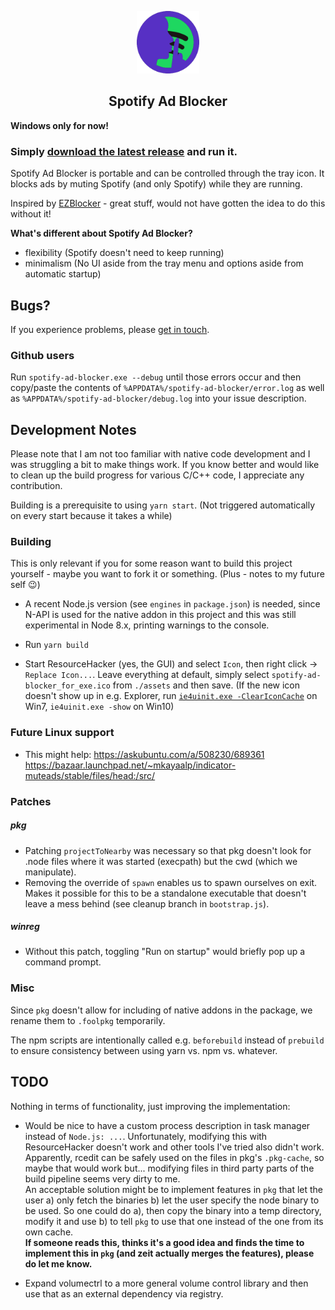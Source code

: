 <p align="center"><img src="./assets/spotify-ad-blocker.png" width="100px" /></p>
<h2 align="center">Spotify Ad Blocker</h2>

**Windows only for now!**

### Simply [download the latest release](https://github.com/s-h-a-d-o-w/spotify-ad-blocker/releases/latest) and run it.

Spotify Ad Blocker is portable and can be controlled through the tray icon. It blocks ads by muting Spotify 
(and only Spotify) while they are running.

Inspired by [EZBlocker](https://github.com/Xeroday/Spotify-Ad-Blocker) - great stuff, would not have gotten the idea 
to do this without it! 

**What's different about Spotify Ad Blocker?**

- flexibility (Spotify doesn't need to keep running)
- minimalism (No UI aside from the tray menu and options aside from automatic startup)

## Bugs? 

If you experience problems, please [get in touch](mailto://ao@variations-of-shadow.com).

### Github users 

Run `spotify-ad-blocker.exe --debug` until those errors occur and 
then copy/paste the contents of `%APPDATA%/spotify-ad-blocker/error.log` as well as 
`%APPDATA%/spotify-ad-blocker/debug.log` into your issue description.

## Development Notes

Please note that I am not too familiar with native code development and I was struggling a bit 
to make things work. If you know better and would like to clean up the build progress for various 
C/C++ code, I appreciate any contribution.

Building is a prerequisite to using `yarn start`. (Not triggered automatically on every 
start because it takes a while) 

### Building

This is only relevant if you for some reason want to build this project yourself - maybe you 
want to fork it or something. (Plus - notes to my future self :wink:) 

- A recent Node.js version (see `engines` in `package.json`) is needed, since N-API is used 
for the native addon in this project and this was still experimental in Node 8.x, printing 
warnings to the console.

- Run `yarn build`

- Start ResourceHacker (yes, the GUI) and select `Icon`, then right click -> `Replace Icon...`. 
Leave everything at default, simply select `spotify-ad-blocker_for_exe.ico` from `./assets` and 
then save.
(If the new icon doesn't show up in e.g. Explorer, run 
[`ie4uinit.exe -ClearIconCache`](https://superuser.com/a/499079/700677) on Win7,
`ie4uinit.exe -show` on Win10)

### Future Linux support

- This might help:
https://askubuntu.com/a/508230/689361
https://bazaar.launchpad.net/~mkayaalp/indicator-muteads/stable/files/head:/src/

### Patches

##### pkg

- Patching `projectToNearby` was necessary so that pkg doesn't look for .node files where it was 
started (execpath) but the cwd (which we manipulate).
- Removing the override of `spawn` enables us to spawn ourselves on exit. Makes it possible for this 
to be a standalone executable that doesn't leave a mess behind (see cleanup branch in `bootstrap.js`).

##### winreg

- Without this patch, toggling "Run on startup" would briefly pop up a command prompt.

### Misc

Since `pkg` doesn't allow for including of native addons in the package, we rename them to 
`.foolpkg` temporarily.

The npm scripts are intentionally called e.g. `beforebuild` instead of `prebuild` to ensure 
consistency between using yarn vs. npm vs. whatever.

## TODO

Nothing in terms of functionality, just improving the implementation:

- Would be nice to have a custom process description in task manager instead of `Node.js: ...`.
Unfortunately, modifying this with ResourceHacker doesn't work and other tools I've tried also 
didn't work.  
Apparently, rcedit can be safely used on the files in pkg's `.pkg-cache`, so maybe 
that would work but... modifying files in third party parts of the build pipeline seems very 
dirty to me.  
An acceptable solution might be to implement features in `pkg` that let the user a) only 
fetch the binaries b) let the user specify the node binary to be used. So one could do a), then 
copy the binary into a temp directory, modify it and use b) to tell `pkg` to use that one instead 
of the one from its own cache.  
**If someone reads this, thinks it's a good idea and finds the time to implement this in `pkg` 
(and zeit actually merges the features), please do let me know.**
 
- Expand volumectrl to a more general volume control library and then use that as an external 
dependency via registry.
